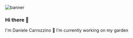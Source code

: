 ![banner](https://github.com/DanieleCarrozzino/DanieleCarrozzino/assets/51740054/db6d6258-3f89-44b8-8261-56729a0bb7db)

### Hi there 👋
I'm Daniele Carrozzino
🔭 I’m currently working on my garden
